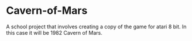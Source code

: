 # Cavern-of-Mars
 A school project that involves creating a copy of the game for atari 8 bit. In this case it will be 1982 Cavern of Mars.
